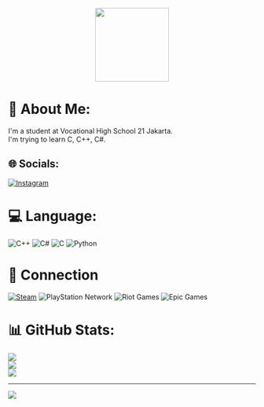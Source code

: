 <a name="readme-top"></a>

<div align="center">
   <img height="150" src = "https://images.weserv.nl/?url=avatars.githubusercontent.com/u/93875972?v=4&h=300&w=300&fit=cover&mask=circle&maxage=7d"/>
</div>

###

# 💫 About Me:
I'm a student at Vocational High School 21 Jakarta.<br>I'm trying to learn C, C++, C#.<br>


## 🌐 Socials:
[![Instagram](https://img.shields.io/badge/Instagram-%23E4405F.svg?logo=Instagram&logoColor=white)](https://instagram.com/hugancrit) 

# 💻 Language:
![C++](https://img.shields.io/badge/c++-%2300599C.svg?style=for-the-badge&logo=c%2B%2B&logoColor=white) ![C#](https://img.shields.io/badge/c%23-%23239120.svg?style=for-the-badge&logo=csharp&logoColor=white) ![C](https://img.shields.io/badge/c-%2300599C.svg?style=for-the-badge&logo=c&logoColor=white) ![Python](https://img.shields.io/badge/python-3670A0?style=for-the-badge&logo=python&logoColor=ffdd54) 

# :link: Connection
[![Steam](https://img.shields.io/badge/steam-%23000000.svg?style=for-the-badge&logo=steam&logoColor=white)](https://steamcommunity.com/id/hugae/)
![PlayStation Network](https://img.shields.io/badge/PSN-%230070D1.svg?style=for-the-badge&logo=Playstation&logoColor=white) ![Riot Games](https://img.shields.io/badge/riotgames-D32936.svg?style=for-the-badge&logo=riotgames&logoColor=white) ![Epic Games](https://img.shields.io/badge/epicgames-%23313131.svg?style=for-the-badge&logo=epicgames&logoColor=white)
# 📊 GitHub Stats:
![](https://github-readme-stats.vercel.app/api?username=Huga22118&theme=dark&hide_border=false&include_all_commits=false&count_private=false)<br/>
![](https://github-readme-streak-stats.herokuapp.com/?user=Huga22118&theme=dark&hide_border=false)<br/>
![](https://github-readme-stats.vercel.app/api/top-langs/?username=Huga22118&theme=dark&hide_border=false&include_all_commits=false&count_private=false&layout=compact)

---
[![](https://visitcount.itsvg.in/api?id=Huga22118&icon=0&color=0)](https://visitcount.itsvg.in)

<!-- Proudly created with GPRM ( https://gprm.itsvg.in ) -->
